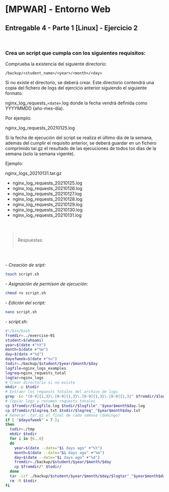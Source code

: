 # [MPWAR] - Entorno Web
## Entregable 4 - Parte 1 [Linux] - Ejercicio 2

<br>

### Crea un script que cumpla con los siguientes requisitos:

Comprueba la existencia del siguiente directorio:

```
/backup/<student_name>/<year>/<month>/<day>
```

Si no existe el directorio, se deberá crear. Este directorio contendrá una copia del fichero de logs del ejercicio anterior siguiendo el siguiente formato:

nginx_log_requests_`<date>`.log donde la fecha vendrá definida como YYYYMMDD (año-mes-día).

Por ejemplo:

nginx_log_requests_20210125.log

Si la fecha de ejecución del script se realiza el último día de la semana, además del cumplir el requisito anterior, se deberá guardar en un fichero comprimido tar.gz el resultado de las ejecuciones de todos los días de la semana (solo la semana vigente).

Ejemplo:

nginx_logs_20210131.tar.gz
- nginx_log_requests_20210125.log
- nginx_log_requests_20210126.log
- nginx_log_requests_20210127.log
- nginx_log_requests_20210128.log
- nginx_log_requests_20210129.log
- nginx_log_requests_20210130.log
- nginx_log_requests_20210131.log

<br>

> <br>
> Respuestas:
> <br>
> <br>

<br>

_- Creación de sript:_

```bash
touch script.sh
```

_- Asignación de permison de ejecución:_

```bash
chmod +x script.sh
```

_- Edición del script:_

```bash
nano script.sh
```

_- script.sh:_

```bash
#!/bin/bash
fromdir=../exercise-01
student=$(whoami)
year=$(date +"%Y")
month=$(date +"%m")
day=$(date +"%d")
dayofweek=$(date +"%u")
todir=./backup/$student/$year/$month/$day
logfile=nginx_logs_examples
logreq=nginx_requests_total
logtar=nginx_logs
# Crear directorio si no existe
mkdir -p $todir
# Extraer los requests totales del archivo de logs
grep -Eo "[0-9]{1,3}\.[0-9]{1,3}\.[0-9]{1,3}\.[0-9]{1,3}" $fromdir/$logfile.log | sort -r -n -t . -k 1,1 -k 2,2 -k 3,3 -k 4,4 | uniq -c | aw>
# Copiar logs y resumen requests totales
cp $fromdir/$logfile.log $todir/$logfile"_"$year$month$day.log
cp $fromdir/$logreq.txt $todir/$logreq"_"$year$month$day.txt
# Generar .tar.gz al final de cada semana (domingo)
if [ "$dayofweek" = 7 ];
then
  todir=./tmp
  mkdir $todir
  for i in {6..0}
  do
    year=$(date --date="$i days ago" +"%Y")
    month=$(date --date="$i days ago" +"%m")
    day=$(date --date="$i days ago" +"%d")
    fromdir=./backup/$student/$year/$month/$day
    cp $fromdir/* $todir/
  done
  tar -czf ./backup/$student/$year/$month/$day/$logtar"_"$year$month$day.tar.gz $todir/*
  rm -R $todir
fi
```